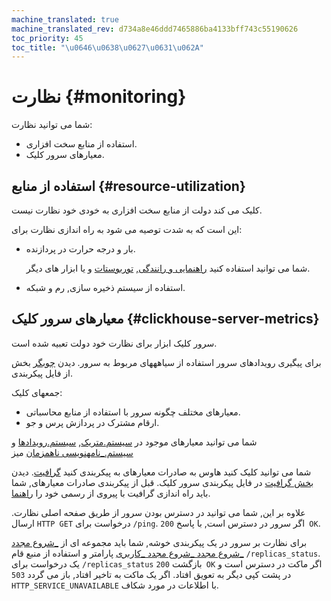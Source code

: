 ```yaml
---
machine_translated: true
machine_translated_rev: d734a8e46ddd7465886ba4133bff743c55190626
toc_priority: 45
toc_title: "\u0646\u0638\u0627\u0631\u062A"
---
```


# نظارت {#monitoring}

شما می توانید نظارت:

-   استفاده از منابع سخت افزاری.
-   معیارهای سرور کلیک.

## استفاده از منابع {#resource-utilization}

کلیک می کند دولت از منابع سخت افزاری به خودی خود نظارت نیست.

این است که به شدت توصیه می شود به راه اندازی نظارت برای:

-   بار و درجه حرارت در پردازنده.

    شما می توانید استفاده کنید [راهنمایی و رانندگی](https://en.wikipedia.org/wiki/Dmesg), [توربوستات](https://www.linux.org/docs/man8/turbostat.html) و یا ابزار های دیگر.

-   استفاده از سیستم ذخیره سازی, رم و شبکه.

## معیارهای سرور کلیک {#clickhouse-server-metrics}

سرور کلیک ابزار برای نظارت خود دولت تعبیه شده است.

برای پیگیری رویدادهای سرور استفاده از سیاهههای مربوط به سرور. دیدن [چوبگر](server_configuration_parameters/settings.md#server_configuration_parameters-logger) بخش از فایل پیکربندی.

جمعهای کلیک:

-   معیارهای مختلف چگونه سرور با استفاده از منابع محاسباتی.
-   ارقام مشترک در پردازش پرس و جو.

شما می توانید معیارهای موجود در [سیستم.متریک](../operations/system_tables.md#system_tables-metrics), [سیستم.رویدادها](../operations/system_tables.md#system_tables-events) و [سیستم.\_نامهنویسی ناهمزمان](../operations/system_tables.md#system_tables-asynchronous_metrics) میز

شما می توانید کلیک کنید هاوس به صادرات معیارهای به پیکربندی کنید [گرافیت](https://github.com/graphite-project). دیدن [بخش گرافیت](server_configuration_parameters/settings.md#server_configuration_parameters-graphite) در فایل پیکربندی سرور کلیک. قبل از پیکربندی صادرات معیارهای, شما باید راه اندازی گرافیت با پیروی از رسمی خود را [راهنما](https://graphite.readthedocs.io/en/latest/install.html).

علاوه بر این, شما می توانید در دسترس بودن سرور از طریق صفحه اصلی نظارت. ارسال `HTTP GET` درخواست برای `/ping`. اگر سرور در دسترس است, با پاسخ `200 OK`.

برای نظارت بر سرور در یک پیکربندی خوشه, شما باید مجموعه ای از [\_شروع مجدد \_شروع مجدد \_شروع مجدد \_کاربری](settings/settings.md#settings-max_replica_delay_for_distributed_queries) پارامتر و استفاده از منبع قام `/replicas_status`. یک درخواست برای `/replicas_status` بازگشت `200 OK` اگر ماکت در دسترس است و در پشت کپی دیگر به تعویق افتاد. اگر یک ماکت به تاخیر افتاد, باز می گردد `503 HTTP_SERVICE_UNAVAILABLE` با اطلاعات در مورد شکاف.
